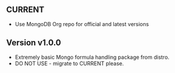 CURRENT
-------

* Use MongoDB Org repo for official and latest versions

Version v1.0.0
--------------

* Extremely basic Mongo formula handling package from distro.
* DO NOT USE - migrate to CURRENT please.
